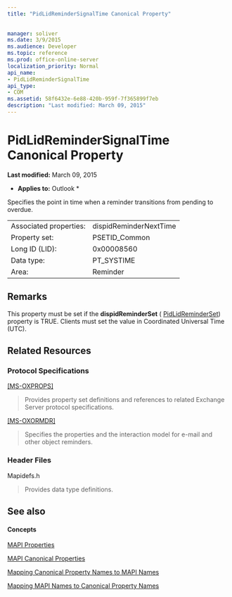 ```yaml
---
title: "PidLidReminderSignalTime Canonical Property"
 
 
manager: soliver
ms.date: 3/9/2015
ms.audience: Developer
ms.topic: reference
ms.prod: office-online-server
localization_priority: Normal
api_name:
- PidLidReminderSignalTime
api_type:
- COM
ms.assetid: 58f6432e-6e88-420b-959f-7f365899f7eb
description: "Last modified: March 09, 2015"
---
```


# PidLidReminderSignalTime Canonical Property

 **Last modified:** March 09, 2015 
  
 * **Applies to:** Outlook * 
  
Specifies the point in time when a reminder transitions from pending to overdue.
  
|||
|:-----|:-----|
|Associated properties:  <br/> |dispidReminderNextTime  <br/> |
|Property set:  <br/> |PSETID_Common  <br/> |
|Long ID (LID):  <br/> |0x00008560  <br/> |
|Data type:  <br/> |PT_SYSTIME  <br/> |
|Area:  <br/> |Reminder  <br/> |
   
## Remarks

This property must be set if the **dispidReminderSet** ( [PidLidReminderSet](pidlidreminderset-canonical-property.md)) property is TRUE. Clients must set the value in Coordinated Universal Time (UTC).
  
## Related Resources

### Protocol Specifications

[[MS-OXPROPS]](http://msdn.microsoft.com/library/f6ab1613-aefe-447d-a49c-18217230b148%28Office.15%29.aspx)
  
> Provides property set definitions and references to related Exchange Server protocol specifications.
    
[[MS-OXORMDR]](http://msdn.microsoft.com/library/5454ebcc-e5d1-4da8-a598-d393b101caab%28Office.15%29.aspx)
  
> Specifies the properties and the interaction model for e-mail and other object reminders.
    
### Header Files

Mapidefs.h
  
> Provides data type definitions.
    
## See also

#### Concepts

[MAPI Properties](mapi-properties.md)
  
[MAPI Canonical Properties](mapi-canonical-properties.md)
  
[Mapping Canonical Property Names to MAPI Names](mapping-canonical-property-names-to-mapi-names.md)
  
[Mapping MAPI Names to Canonical Property Names](mapping-mapi-names-to-canonical-property-names.md)

